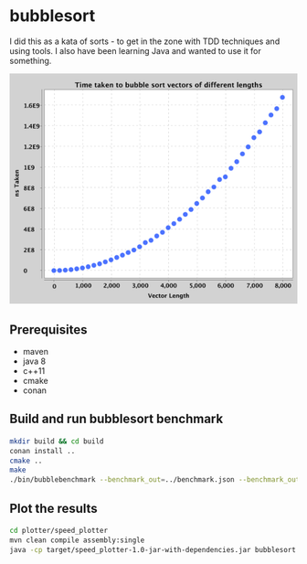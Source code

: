 # bubblesort
I did this as a kata of sorts - to get in the zone with TDD techniques and using tools. I also have been learning Java and wanted to use it for something. 

![speed graph](speed.png)

## Prerequisites
* maven
* java 8
* c++11
* cmake
* conan

## Build and run bubblesort benchmark
```bash
mkdir build && cd build
conan install ..
cmake ..
make
./bin/bubblebenchmark --benchmark_out=../benchmark.json --benchmark_out_format=json
```

## Plot the results
```bash
cd plotter/speed_plotter
mvn clean compile assembly:single
java -cp target/speed_plotter-1.0-jar-with-dependencies.jar bubblesort.App ../../benchmark_out.json
```
